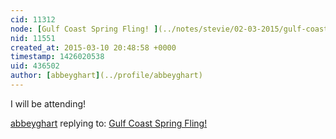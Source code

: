 ```yaml
---
cid: 11312
node: [Gulf Coast Spring Fling! ](../notes/stevie/02-03-2015/gulf-coast-spring-fling)
nid: 11551
created_at: 2015-03-10 20:48:58 +0000
timestamp: 1426020538
uid: 436502
author: [abbeyghart](../profile/abbeyghart)
---
```


I will be attending!

[abbeyghart](../profile/abbeyghart) replying to: [Gulf Coast Spring Fling! ](../notes/stevie/02-03-2015/gulf-coast-spring-fling)

